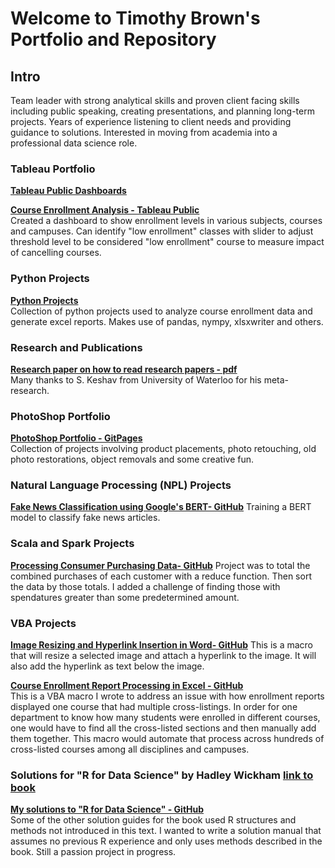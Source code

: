 # Welcome to Timothy Brown's Portfolio and Repository

## Intro<br>
Team leader with strong analytical skills and proven client facing skills including public speaking, creating presentations, and planning long-term projects.
Years of experience listening to client needs and providing guidance to solutions. Interested in moving from academia into a professional data science role.

### Tableau Portfolio <br>

**[Tableau Public Dashboards](https://public.tableau.com/profile/timothy.brown2096#!/)**

**[Course Enrollment Analysis - Tableau Public](https://public.tableau.com/profile/timothy.brown2096#!/vizhome/AlpharettaProject/Story1)** <br>
Created a dashboard to show enrollment levels in various subjects, courses and campuses.  Can identify "low enrollment" classes with slider to adjust threshold level to be considered "low enrollment" course to measure impact of cancelling courses.

### Python Projects <br>
**[Python Projects](https://brownt47.github.io/Python_Projects/)**<br>
Collection of python projects used to analyze course enrollment data and generate excel reports.  Makes use of pandas, nympy, xlsxwriter and others.

### Research and Publications <br>
**[Research paper on how to read research papers - pdf](https://web.stanford.edu/class/ee384m/Handouts/HowtoReadPaper.pdf)** <br>
Many thanks to S. Keshav from University of Waterloo for his meta-research.

### PhotoShop Portfolio <br>
**[PhotoShop Portfolio - GitPages](https://brownt47.github.io/Photoshop/)** <br>
Collection of projects involving product placements, photo retouching, old photo restorations, object removals and some creative fun.

### Natural Language Processing (NPL) Projects <br>
**[Fake News Classification using Google's BERT- GitHub](https://github.com/brownt47/NLP_Projects/blob/main/BERT%20NLP%20Classification.md)**
Training a BERT model to classify fake news articles.  

### Scala and Spark Projects <br>
**[Processing Consumer Purchasing Data- GitHub](https://github.com/brownt47/Scala/blob/main/CustomerPurchasing.md)**
Project was to total the combined purchases of each customer with a reduce function. Then sort the data by those totals. I added a challenge of finding those with spendatures greater than some predetermined amount.

### VBA Projects <br>
**[Image Resizing and Hyperlink Insertion  in Word- GitHub](https://github.com/brownt47/VBA-Projects/blob/main/ResizeImage.md)**
This is a macro that will resize a selected image and attach a hyperlink to the image. It will also add the hyperlink as text below the image.

**[Course Enrollment Report Processing in Excel - GitHub](https://github.com/brownt47/VBA-Projects/blob/main/CrossListedCourses.md)** <br>
This is a VBA macro I wrote to address an issue with how enrollment reports displayed one course that had multiple cross-listings.  In order for one department to know how many students were enrolled in different courses, one would have to find all the cross-listed sections and then manually add them together.  This macro would automate that process across hundreds of cross-listed courses among all disciplines and campuses.

### Solutions for "R for Data Science" by Hadley Wickham [link to book](https://r4ds.had.co.nz/) <br>
**[My solutions to "R for Data Science" - GitHub](https://brownt47.github.io/R-For-Data-Science-Solutions)** <br>
Some of the other solution guides for the book used R structures and methods not introduced in this text.  I wanted to write a solution manual that assumes no previous R experience and only uses methods described in the book.  Still a passion project in progress.

